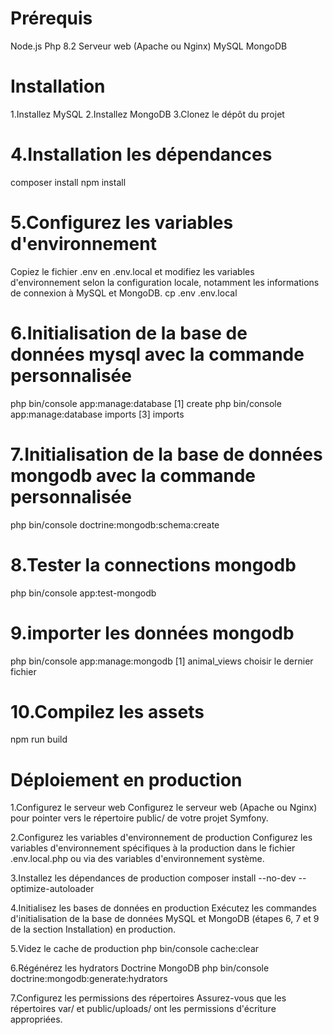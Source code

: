 # Prérequis

Node.js
Php 8.2
Serveur web (Apache ou Nginx)
MySQL
MongoDB

# Installation

1.Installez MySQL
2.Installez MongoDB
3.Clonez le dépôt du projet

# 4.Installation les dépendances

composer install
npm install

# 5.Configurez les variables d'environnement

Copiez le fichier .env en .env.local et modifiez les variables d'environnement selon la configuration locale,
notamment les informations de connexion à MySQL et MongoDB.
cp .env .env.local

# 6.Initialisation de la base de données mysql avec la commande personnalisée

php bin/console app:manage:database
[1] create
php bin/console app:manage:database imports
[3] imports

# 7.Initialisation de la base de données mongodb avec la commande personnalisée

php bin/console doctrine:mongodb:schema:create

# 8.Tester la connections mongodb

php bin/console app:test-mongodb

# 9.importer les données mongodb

php bin/console app:manage:mongodb
[1] animal_views
choisir le dernier fichier

# 10.Compilez les assets

npm run build

# Déploiement en production

1.Configurez le serveur web
Configurez le serveur web (Apache ou Nginx) pour pointer vers le répertoire public/ de votre projet Symfony.

2.Configurez les variables d'environnement de production
Configurez les variables d'environnement spécifiques à la production dans le fichier .env.local.php ou via des variables d'environnement système.

3.Installez les dépendances de production
composer install --no-dev --optimize-autoloader

4.Initialisez les bases de données en production
Exécutez les commandes d'initialisation de la base de données MySQL et MongoDB (étapes 6, 7 et 9 de la section Installation) en production.

5.Videz le cache de production
php bin/console cache:clear

6.Régénérez les hydrators Doctrine MongoDB
php bin/console doctrine:mongodb:generate:hydrators

7.Configurez les permissions des répertoires
Assurez-vous que les répertoires var/ et public/uploads/ ont les permissions d'écriture appropriées.
